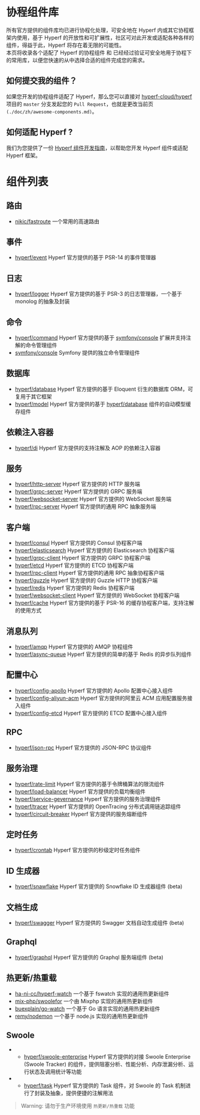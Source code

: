 # 协程组件库

所有官方提供的组件库均已进行协程化处理，可安全地在 Hyperf 内或其它协程框架内使用，基于 Hyperf 的开放性和可扩展性，社区可对此开发或适配各种各样的组件，得益于此，Hyperf 将存在着无限的可能性。   
本页将收录各个适配了 Hyperf 的协程组件 和 已经经过验证可安全地用于协程下的常用库，以便您快速的从中选择合适的组件完成您的需求。

## 如何提交我的组件？

如果您开发的协程组件适配了 Hyperf，那么您可以直接对 [hyperf-cloud/hyperf](https://github.com/hyperf-cloud/hyperf) 项目的 `master` 分支发起您的 `Pull Request`，也就是更改当前页`(./doc/zh/awesome-components.md)`。

## 如何适配 Hyperf ?

我们为您提供了一份 [Hyperf 组件开发指南](zh/component-guide/intro.md)，以帮助您开发 Hyperf 组件或适配 Hyperf 框架。

# 组件列表

## 路由

- [nikic/fastroute](https://github.com/nikic/FastRoute) 一个常用的高速路由

## 事件

- [hyperf/event](https://github.com/hyperf-cloud/event) Hyperf 官方提供的基于 PSR-14 的事件管理器

## 日志

- [hyperf/logger](https://github.com/hyperf-cloud/logger) Hyperf 官方提供的基于 PSR-3 的日志管理器，一个基于 monolog 的抽象及封装

## 命令

- [hyperf/command](https://github.com/hyperf-cloud/command) Hyperf 官方提供的基于 [symfony/console](https://github.com/symfony/console) 扩展并支持注解的命令管理组件
- [symfony/console](https://github.com/symfony/console) Symfony 提供的独立命令管理组件

## 数据库

- [hyperf/database](https://github.com/hyperf-cloud/database) Hyperf 官方提供的基于 Eloquent 衍生的数据库 ORM，可复用于其它框架
- [hyperf/model](https://github.com/hyperf-cloud/model) Hyperf 官方提供的基于 [hyperf/database](https://github.com/hyperf-cloud/database) 组件的自动模型缓存组件 

## 依赖注入容器

- [hyperf/di](https://github.com/hyperf-cloud/di) Hyperf 官方提供的支持注解及 AOP 的依赖注入容器

## 服务

- [hyperf/http-server](https://github.com/hyperf-cloud/http-server) Hyperf 官方提供的 HTTP 服务端
- [hyperf/grpc-server](https://github.com/hyperf-cloud/grpc-server) Hyperf 官方提供的 GRPC 服务端
- [hyperf/websocket-server](https://github.com/hyperf-cloud/websocket-server) Hyperf 官方提供的 WebSocket 服务端
- [hyperf/rpc-server](https://github.com/hyperf-cloud/rpc-server) Hyperf 官方提供的通用 RPC 抽象服务端

## 客户端

- [hyperf/consul](https://github.com/hyperf-cloud/consul) Hyperf 官方提供的 Consul 协程客户端
- [hyperf/elasticsearch](https://github.com/hyperf-cloud/elasticsearch) Hyperf 官方提供的 Elasticsearch 协程客户端
- [hyperf/grpc-client](https://github.com/hyperf-cloud/grpc-client) Hyperf 官方提供的 GRPC 协程客户端
- [hyperf/etcd](https://github.com/hyperf-cloud/etcd) Hyperf 官方提供的 ETCD 协程客户端
- [hyperf/rpc-client](https://github.com/hyperf-cloud/rpc-client) Hyperf 官方提供的通用 RPC 抽象协程客户端
- [hyperf/guzzle](https://github.com/hyperf-cloud/guzzle) Hyperf 官方提供的 Guzzle HTTP 协程客户端
- [hyperf/redis](https://github.com/hyperf-cloud/redis) Hyperf 官方提供的 Redis 协程客户端
- [hyperf/websocket-client](https://github.com/hyperf-cloud/websocket-client) Hyperf 官方提供的 WebSocket 协程客户端
- [hyperf/cache](https://github.com/hyperf-cloud/cache) Hyperf 官方提供的基于 PSR-16 的缓存协程客户端，支持注解的使用方式

## 消息队列

- [hyperf/amqp](https://github.com/hyperf-cloud/amqp) Hyperf 官方提供的 AMQP 协程组件
- [hyperf/async-queue](https://github.com/hyperf-cloud/async-queue) Hyperf 官方提供的简单的基于 Redis 的异步队列组件

## 配置中心

- [hyperf/config-apollo](https://github.com/hyperf-cloud/config-apollo) Hyperf 官方提供的 Apollo 配置中心接入组件
- [hyperf/config-aliyun-acm](https://github.com/hyperf-cloud/config-aliyun-acm) Hyperf 官方提供的阿里云 ACM 应用配置服务接入组件
- [hyperf/config-etcd](https://github.com/hyperf-cloud/config-etcd) Hyperf 官方提供的 ETCD 配置中心接入组件

## RPC

- [hyperf/json-rpc](https://github.com/hyperf-cloud/json-rpc) Hyperf 官方提供的 JSON-RPC 协议组件

## 服务治理

- [hyperf/rate-limit](https://github.com/hyperf-cloud/rate-limit) Hyperf 官方提供的基于令牌桶算法的限流组件
- [hyperf/load-balancer](https://github.com/hyperf-cloud/load-balancer) Hyperf 官方提供的负载均衡组件
- [hyperf/service-gevernance](https://github.com/hyperf-cloud/service-gevernance) Hyperf 官方提供的服务治理组件
- [hyperf/tracer](https://github.com/hyperf-cloud/tracer) Hyperf 官方提供的 OpenTracing 分布式调用链追踪组件
- [hyperf/circuit-breaker](https://github.com/hyperf-cloud/circuit-breaker) Hyperf 官方提供的服务熔断组件


## 定时任务

- [hyperf/crontab](https://github.com/hyperf-cloud/crontab) Hyperf 官方提供的秒级定时任务组件

## ID 生成器

- [hyperf/snawflake](https://github.com/hyperf-cloud/snawflake) Hyperf 官方提供的 Snowflake ID 生成器组件 (beta)

## 文档生成

- [hyperf/swagger](https://github.com/hyperf-cloud/swagger) Hyperf 官方提供的 Swagger 文档自动生成组件 (beta)

## Graphql

- [hyperf/graphql](https://github.com/hyperf-cloud/graphql) Hyperf 官方提供的 Graphql 服务端组件 (beta)

## 热更新/热重载

- [ha-ni-cc/hyperf-watch](https://github.com/ha-ni-cc/hyperf-watch) 一个基于 fswatch 实现的通用热更新组件
- [mix-php/swoolefor](https://github.com/mix-php/swoolefor) 一个由 Mixphp 实现的通用热更新组件
- [buexplain/go-watch](https://github.com/buexplain/go-watch) 一个基于 Go 语言实现的通用热更新组件
- [remy/nodemon](https://github.com/remy/nodemon) 一个基于 node.js 实现的通用热更新组件

## Swoole

- - [hyperf/swoole-enterprise](https://github.com/hyperf-cloud/swoole-enterprise) Hyperf 官方提供的对接 Swoole Enterprise (Swoole Tracker) 的组件，提供阻塞分析、性能分析、内存泄漏分析、运行状态及调用统计等功能
- - [hyperf/task](https://github.com/hyperf-cloud/task) Hyperf 官方提供的 Task 组件，对 Swoole 的 Task 机制进行了封装及抽象，提供便捷的注解用法

> Warning: 请勿于生产环境使用 `热更新/热重载` 功能